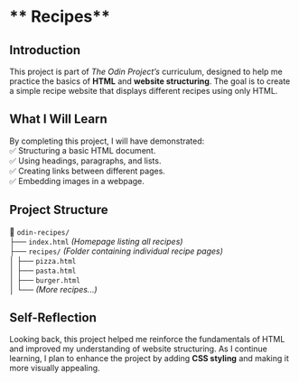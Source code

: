 # ** Recipes**  

## **Introduction**  
This project is part of *The Odin Project’s* curriculum, designed to help me practice the basics of **HTML** and **website structuring**. The goal is to create a simple recipe website that displays different recipes using only HTML.  

## **What I Will Learn**  
By completing this project, I will have demonstrated:  
✅ Structuring a basic HTML document.  
✅ Using headings, paragraphs, and lists.  
✅ Creating links between different pages.  
✅ Embedding images in a webpage.  

## **Project Structure**  
📂 `odin-recipes/`  
 ├── `index.html` *(Homepage listing all recipes)*  
 ├── `recipes/` *(Folder containing individual recipe pages)*  
 │   ├── `pizza.html`  
 │   ├── `pasta.html`  
 │   ├── `burger.html`  
 │   └── *(More recipes...)*  

## **Self-Reflection**  
Looking back, this project helped me reinforce the fundamentals of HTML and improved my understanding of website structuring. As I continue learning, I plan to enhance the project by adding **CSS styling** and making it more visually appealing.  

